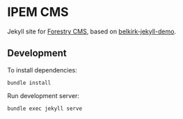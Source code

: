 # IPEM CMS

Jekyll site for [Forestry CMS](https://forestry.io), based on [belkirk-jekyll-demo](https://github.com/forestryio-templates/belkirk-jekyll-demo).


## Development
To install dependencies:

```
bundle install
```

Run development server:

```
bundle exec jekyll serve
```
